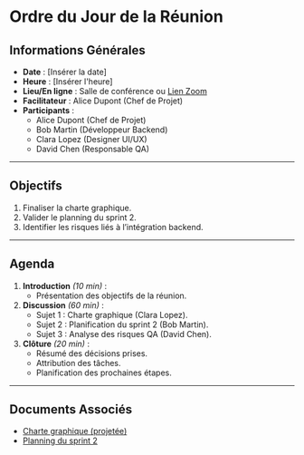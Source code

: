 # Ordre du Jour de la Réunion

## Informations Générales

- **Date** : [Insérer la date]
- **Heure** : [Insérer l'heure]
- **Lieu/En ligne** : Salle de conférence ou [Lien Zoom](https://zoom.us/j/123456789)
- **Facilitateur** : Alice Dupont (Chef de Projet)
- **Participants** :
  - Alice Dupont (Chef de Projet)
  - Bob Martin (Développeur Backend)
  - Clara Lopez (Designer UI/UX)
  - David Chen (Responsable QA)

---

## Objectifs

1. Finaliser la charte graphique.
2. Valider le planning du sprint 2.
3. Identifier les risques liés à l’intégration backend.

---

## Agenda

1. **Introduction** *(10 min)* :
   - Présentation des objectifs de la réunion.
2. **Discussion** *(60 min)* :
   - Sujet 1 : Charte graphique (Clara Lopez).
   - Sujet 2 : Planification du sprint 2 (Bob Martin).
   - Sujet 3 : Analyse des risques QA (David Chen).
3. **Clôture** *(20 min)* :
   - Résumé des décisions prises.
   - Attribution des tâches.
   - Planification des prochaines étapes.

---

## Documents Associés

- [Charte graphique (projetée)](https://example.com/charte-graphique)
- [Planning du sprint 2](https://example.com/planning-sprint2)
